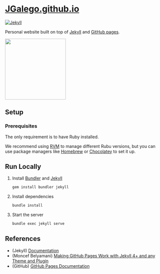 # [JGalego.github.io](https://critical-ai.dev)

[![Jekyll](https://github.com/JGalego/JGalego.github.io/actions/workflows/jekyll.yml/badge.svg)](https://github.com/JGalego/JGalego.github.io/actions/workflows/jekyll.yml)

Personal website built on top of [Jekyll](https://jekyllrb.com/) and [GitHub pages](https://pages.github.com/).

<img src="https://thumbs.gfycat.com/BareRespectfulBarasinga-size_restricted.gif" width="200"/>

## Setup

### Prerequisites

The only requirement is to have Ruby installed.

We recommend using [RVM](https://github.com/rvm/rvm) to manage different Rubu versions, but you can use package managers like [Homebrew](https://brew.sh) or [Chocolatey](https://chocolatey.org/install) to set it up.

## Run Locally

1. Install [Bundler](https://bundler.io) and [Jekyll](https://jekyllrb.com/)

    ```bash
    gem install bundler jekyll
    ```

2. Install dependencies

    ```bash
    bundle install
    ```

3. Start the server

    ```bash
    bundle exec jekyll serve
    ```

## References

* (Jekyll) [Documentation](https://jekyllrb.com/docs/)
* (Moncef Belyamani) [Making GitHub Pages Work with Jekyll 4+ and any Theme and Plugin](https://www.moncefbelyamani.com/making-github-pages-work-with-latest-jekyll/)
* (GitHub) [GitHub Pages Documentation](https://docs.github.com/en/pages)
